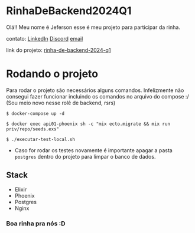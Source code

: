 # RinhaDeBackend2024Q1

Olá!! Meu nome é Jeferson esse é meu projeto para participar da rinha.

contato: [LinkedIn](https://www.linkedin.com/in/jeferson-baixo-77b00711a/)
[Discord](https://discord.com/users/jefersonbaixo)
[email](jeferson.baixo@gmail.com)

link do projeto: [rinha-de-backend-2024-q1](https://github.com/jefersonbaixo/rinha_de_backend_2024_q1)

# Rodando o projeto

Para rodar o projeto são necessários alguns comandos. Infelizmente não consegui fazer funcionar incluindo os comandos no arquivo do compose :/ (Sou meio novo nesse rolê de backend, rsrs)

`$ docker-compose up -d`

`$ docker exec api01-phoenix sh -c "mix ecto.migrate && mix run priv/repo/seeds.exs"`

`$ ./executar-test-local.sh`

- Caso for rodar os testes novamente é importante apagar a pasta `postgres` dentro do projeto para limpar o banco de dados.

## Stack

- Elixir
- Phoenix
- Postgres
- Nginx

### Boa rinha pra nós :D
